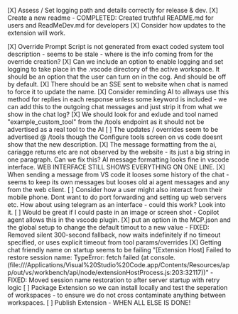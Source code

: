 [X] Assess / Set logging path and details correctly for release & dev.
[X] Create a new readme - COMPLETED: Created truthful README.md for users and ReadMeDev.md for developers
[X] Consider how updates to the extension will work.

[X] Override Prompt Script is not generated from exact coded system tool description - seems to be stale - where is the info coming from for the override creation?
[X] Can we include an option to enable logging and set logging to take place in the .vscode directory of the active workspace. It should be an option that the user can turn on in the cog. And should be off by default. 
[X] There should be an SSE sent to website when chat is named to force it to update the name.
[X] Consider reminding AI to allways use this method for replies in each response unless some keyword is included - we can add this to the outgoing chat messages and just strip it from what we show in the chat log?
[X] We should look for and exlude and tool named "example_custom_tool" from the /tools endpoint as it should not be advertised as a real tool to the AI
[ ] The updates / overrides seem to be advertised @ /tools though the Configure tools screen on vs code doesnt show that the new description.
[X] The message formatting from the ai, cariagge returns etc are not observed by the website - its just a big string in one paragraph.  Can we fix this?  AI message formatting looks fine in vscode interface.  WEB INTERFACE STILL SHOWS EVERYTHING ON ONE LINE.
[X] When sending a message from VS code it looses some history of the chat - seems to keep its own messages but looses old ai agent messages and any from the web client.
[ ] Consider how a user might also interact from their mobile phone.  Dont want to do port forwarding and setting up web servers etc.  How about using telegram as an interface - could this work? Look into it. 
[ ] Would be great if I could paste in an image or screen shot - Copilot agent allows this in the vscode plugin.
[X]  put an option in the MCP.json and the global setup to change the default timout to a new value - FIXED: Removed silent 300-second fallback, now waits indefinitely if no timeout specified, or uses explicit timeout from tool params/overrides
[X] Getting chat friendly name on startup seems to be failing "[Extension Host] Failed to restore session name: TypeError: fetch failed (at console.<anonymous> (file:///Applications/Visual%20Studio%20Code.app/Contents/Resources/app/out/vs/workbench/api/node/extensionHostProcess.js:203:32117))" - FIXED: Moved session name restoration to after server startup with retry logic
[ ] Package Extension so we can install locally and test the seperation of workspaces - to ensure we do not cross contaminate anything between workspaces. 
[ ] Publish Extension - WHEN ALL ELSE IS DONE!

